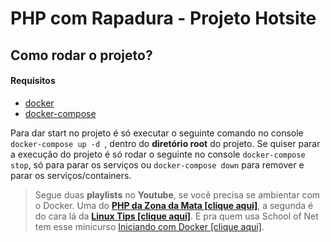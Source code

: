 # PHP com Rapadura - Projeto Hotsite

## Como rodar o projeto?

#### Requisitos
- [docker](https://docs.docker.com/install/)
- [docker-compose](https://docs.docker.com/compose/install/)


Para dar start no projeto é só executar o seguinte comando no console `docker-compose up -d `, dentro do **diretório root** do projeto. Se quiser parar a execução do projeto é só rodar o seguinte no console `docker-compose stop`, só para parar os serviços ou `docker-compose down` para remover e parar os serviços/containers.

> Segue duas **playlists** no **Youtube**, se você precisa se ambientar com o Docker. Uma do [**PHP da Zona da Mata [clique  aqui]**](https://www.youtube.com/playlist?list=PLMpauGt6IneQxS46vhASvVh7wGLmMRuXO), a segunda é do cara lá da [**Linux Tips [clique  aqui]**](https://www.youtube.com/playlist?list=PLf-O3X2-mxDk1MnJsejJwqcrDC5kDtXEb). E pra quem usa School of Net tem esse minicurso [Iniciando com Docker [clique  aqui]](https://www.schoolofnet.com/curso-iniciando-com-docker-rev2/).
